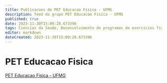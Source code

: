 ```yaml
---
title: Publicacoes de PET Educacao Fisica - UFMG 
description: feed do grupo PET Educacao Fisica - UFMG
published: true
date: 2023-11-30T15:09:28.673396
tags: Ciencias da Saude, Desenvolvimento de programas de exercicios fisicos para saude
editor: markdown
dateCreated: 2023-11-30T15:09:28.673396
---
```


# PET Educacao Fisica
[PET Educacao Fisica - UFMG](/grupo/243PETEducacaoFisicaUFMG.md)
